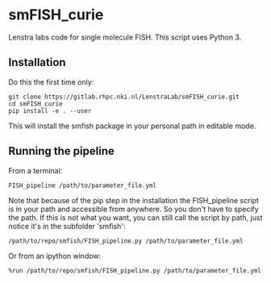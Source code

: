 # smFISH_curie
Lenstra labs code for single molecule FISH. This script uses Python 3.

## Installation
Do this the first time only:

    git clone https://gitlab.rhpc.nki.nl/LenstraLab/smFISH_curie.git
    cd smFISH_curie
    pip install -e . --user

This will install the smfish package in your personal path in editable mode.

## Running the pipeline
From a terminal:

    FISH_pipeline /path/to/parameter_file.yml

Note that because of the pip step in the installation the FISH_pipeline script is in your path
and accessible from anywhere. So you don't have to specify the path. If this is not what you
want, you can still call the script by path, just notice it's in the subfolder 'smfish':

    /path/to/repo/smfish/FISH_pipeline.py /path/to/parameter_file.yml

Or from an ipython window:

    %run /path/to/repo/smfish/FISH_pipeline.py /path/to/parameter_file.yml

